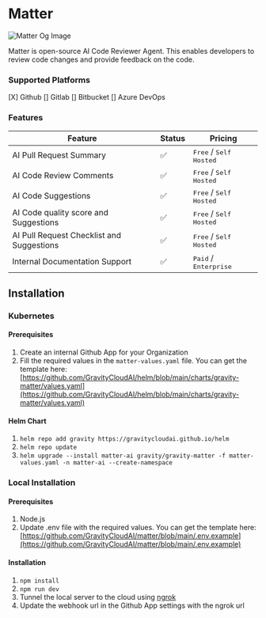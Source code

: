 # Matter

![Matter Og Image](https://res.cloudinary.com/dor5uewzz/image/upload/v1739891450/matter-og-image_loyjsa.png)

Matter is open-source AI Code Reviewer Agent. This enables developers to review code changes and provide feedback on the code.

### Supported Platforms
[X] Github
[] Gitlab
[] Bitbucket
[] Azure DevOps

### Features

| Feature | Status | Pricing |
|---------|--------|---------|
| AI Pull Request Summary | ✅ | <kbd>Free</kbd> / <kbd>Self Hosted</kbd> |
| AI Code Review Comments | ✅ | <kbd>Free</kbd> / <kbd>Self Hosted</kbd> |
| AI Code Suggestions | ✅ | <kbd>Free</kbd> / <kbd>Self Hosted</kbd> |
| AI Code quality score and Suggestions | ✅ | <kbd>Free</kbd> / <kbd>Self Hosted</kbd> |
| AI Pull Request Checklist and Suggestions | ✅ | <kbd>Free</kbd> / <kbd>Self Hosted</kbd> |
| Internal Documentation Support | ✅ | <kbd>Paid</kbd> / <kbd>Enterprise</kbd> |

## Installation

### Kubernetes

#### Prerequisites
1. Create an internal Github App for your Organization
2. Fill the required values in the `matter-values.yaml` file. You can get the template here: [https://github.com/GravityCloudAI/helm/blob/main/charts/gravity-matter/values.yaml](https://github.com/GravityCloudAI/helm/blob/main/charts/gravity-matter/values.yaml)

#### Helm Chart
1. `helm repo add gravity https://gravitycloudai.github.io/helm`
2. `helm repo update`
3. `helm upgrade --install matter-ai gravity/gravity-matter -f matter-values.yaml -n matter-ai --create-namespace`

### Local Installation

#### Prerequisites
1. Node.js
2. Update .env file with the required values. You can get the template here: [https://github.com/GravityCloudAI/matter/blob/main/.env.example](https://github.com/GravityCloudAI/matter/blob/main/.env.example)

#### Installation
1. `npm install`
2. `npm run dev`
3. Tunnel the local server to the cloud using [ngrok](https://ngrok.com/)
4. Update the webhook url in the Github App settings with the ngrok url
